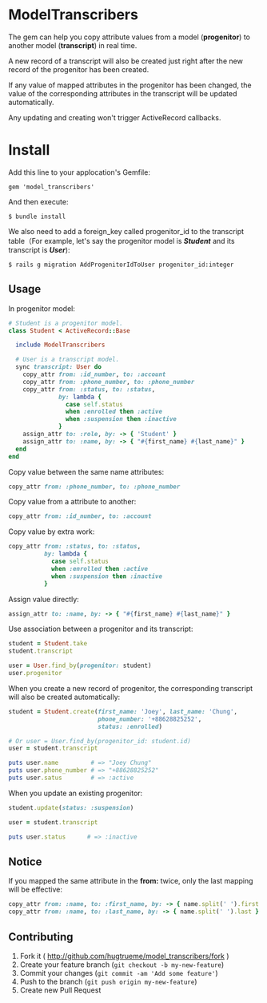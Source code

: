 # ModelTranscribers

The gem can help you copy attribute values from a model (**progenitor**) to another model (**transcript**) in real time.

A new record of a transcript will also be created just right after the new record of the progenitor has been created.

If any value of mapped attributes in the progenitor has been changed, the value of the corresponding attributes in the transcript will be updated automatically.

Any updating and creating won't trigger ActiveRecord callbacks.

# Install

Add this line to your applocation's Gemfile:
```
gem 'model_transcribers'
```
And then execute:
```
$ bundle install
```
We also need to add a foreign_key called progenitor_id to the transcript table（For example, let's say the progenitor model is ***Student*** and its transcript is ***User***):
```
$ rails g migration AddProgenitorIdToUser progenitor_id:integer
```

## Usage

In progenitor model:
```ruby
# Student is a progenitor model.
class Student < ActiveRecord::Base

  include ModelTranscribers

  # User is a transcript model.
  sync transcript: User do
    copy_attr from: :id_number, to: :account
    copy_attr from: :phone_number, to: :phone_number
    copy_attr from: :status, to: :status,
              by: lambda {
                case self.status
                when :enrolled then :active
                when :suspension then :inactive
              }
    assign_attr to: :role, by: -> { 'Student' }
    assign_attr to: :name, by: -> { "#{first_name} #{last_name}" }
  end
end
```

Copy value between the same name attributes:
```ruby
copy_attr from: :phone_number, to: :phone_number
```

Copy value from a attribute to another:
```ruby
copy_attr from: :id_number, to: :account
```

Copy value by extra work:
```ruby
copy_attr from: :status, to: :status,
          by: lambda {
            case self.status
            when :enrolled then :active
            when :suspension then :inactive
          }
```

Assign value directly:
```ruby
assign_attr to: :name, by: -> { "#{first_name} #{last_name}" }
```

Use association between a progenitor and its transcript:
```ruby
student = Student.take
student.transcript

user = User.find_by(progenitor: student)
user.progenitor
```

When you create a new record of progenitor, the corresponding transcript will also be created automatically:
```ruby
student = Student.create(first_name: 'Joey', last_name: 'Chung',
                         phone_number: '+88628825252',
                         status: :enrolled)

# Or user = User.find_by(progenitor_id: student.id)
user = student.transcript

puts user.name         # => "Joey Chung"
puts user.phone_number # => "+88628825252"
puts user.satus        # => :active
```

When you update an existing progenitor:
```ruby
student.update(status: :suspension)

user = student.transcript

puts user.status      # => :inactive
```


## Notice
If you mapped the same attribute in the **from:** twice, only the last mapping will be effective:
```ruby
copy_attr from: :name, to: :first_name, by: -> { name.split(' ').first }
copy_attr from: :name, to: :last_name, by: -> { name.split(' ').last } # Only this line will be effective.
```

## Contributing

1. Fork it ( http://github.com/hugtrueme/model_transcribers/fork )
2. Create your feature branch (`git checkout -b my-new-feature`)
3. Commit your changes (`git commit -am 'Add some feature'`)
4. Push to the branch (`git push origin my-new-feature`)
5. Create new Pull Request
